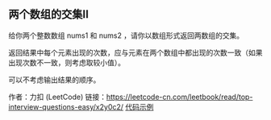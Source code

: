 ## 两个数组的交集II

给你两个整数数组 nums1 和 nums2 ，请你以数组形式返回两数组的交集。

返回结果中每个元素出现的次数，应与元素在两个数组中都出现的次数一致（如果出现次数不一致，则考虑取较小值）。

可以不考虑输出结果的顺序。

作者：力扣 (LeetCode)
链接：https://leetcode-cn.com/leetbook/read/top-interview-questions-easy/x2y0c2/
[代码示例](./IntersectionOfTwoArrays.java)
